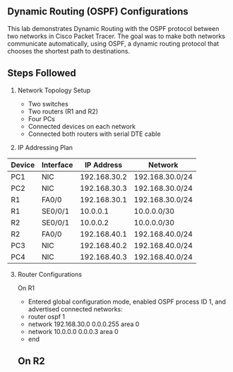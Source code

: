 ## Dynamic Routing (OSPF) Configurations
This lab demonstrates Dynamic Routing with the OSPF protocol between two networks in Cisco Packet Tracer.
The goal was to make both networks communicate automatically, using OSPF, a dynamic routing protocol that chooses the shortest path to destinations.

## Steps Followed
1. Network Topology Setup
   - Two switches
   - Two routers (R1 and R2)
   - Four PCs
   - Connected devices on each network
   - Connected both routers with serial DTE cable

2. IP Addressing Plan

| Device | Interface | IP Address | Network |
|---------|------------|-------------|----------|
| PC1 | NIC | 192.168.30.2 | 192.168.30.0/24 |
| PC2 | NIC | 192.168.30.3 | 192.168.30.0/24 |
| R1 | FA0/0 | 192.168.30.1 | 192.168.30.0/24 |
| R1 | SE0/0/1 | 10.0.0.1 | 10.0.0.0/30 |
| R2 | SE0/0/1 | 10.0.0.2 | 10.0.0.0/30 |
| R2 | FA0/0 | 192.168.40.1 | 192.168.40.0/24 |
| PC3 | NIC | 192.168.40.2 | 192.168.40.0/24 |
| PC4 | NIC | 192.168.40.3 | 192.168.40.0/24 |

3. Router Configurations
   
   On R1
   - Entered global configuration mode, enabled OSPF process ID 1, and advertised connected networks:
   - router ospf 1
   - network 192.168.30.0 0.0.0.255 area 0
   - network 10.0.0.0 0.0.0.3 area 0
   - end

   On R2
   - 


